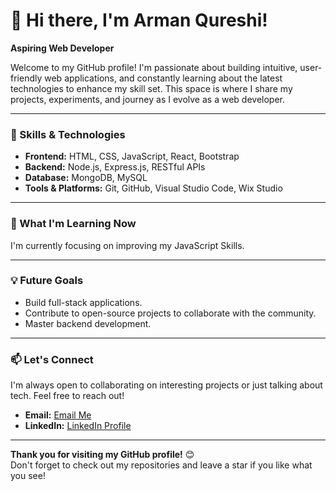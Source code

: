 # 👋 Hi there, I'm Arman Qureshi!

**Aspiring Web Developer**

Welcome to my GitHub profile! I'm passionate about building intuitive, user-friendly web applications, and constantly learning about the latest technologies to enhance my skill set. This space is where I share my projects, experiments, and journey as I evolve as a web developer.

---

### 🚀 Skills & Technologies

- **Frontend:** HTML, CSS, JavaScript, React, Bootstrap
- **Backend:** Node.js, Express.js, RESTful APIs
- **Database:** MongoDB, MySQL
- **Tools & Platforms:** Git, GitHub, Visual Studio Code, Wix Studio

---

### 🌱 What I'm Learning Now

I'm currently focusing on improving my JavaScript Skills.

---

### 💡 Future Goals

- Build full-stack applications.
- Contribute to open-source projects to collaborate with the community.
- Master backend development.

---

### 📫 Let's Connect

I'm always open to collaborating on interesting projects or just talking about tech. Feel free to reach out!

- **Email:** [Email Me](mailto:thearmanqureshi@gmail.com)
- **LinkedIn:** [LinkedIn Profile](https://www.linkedin.com/in/thearmanqureshi/)

---

**Thank you for visiting my GitHub profile!** 😊  
Don't forget to check out my repositories and leave a star if you like what you see!
